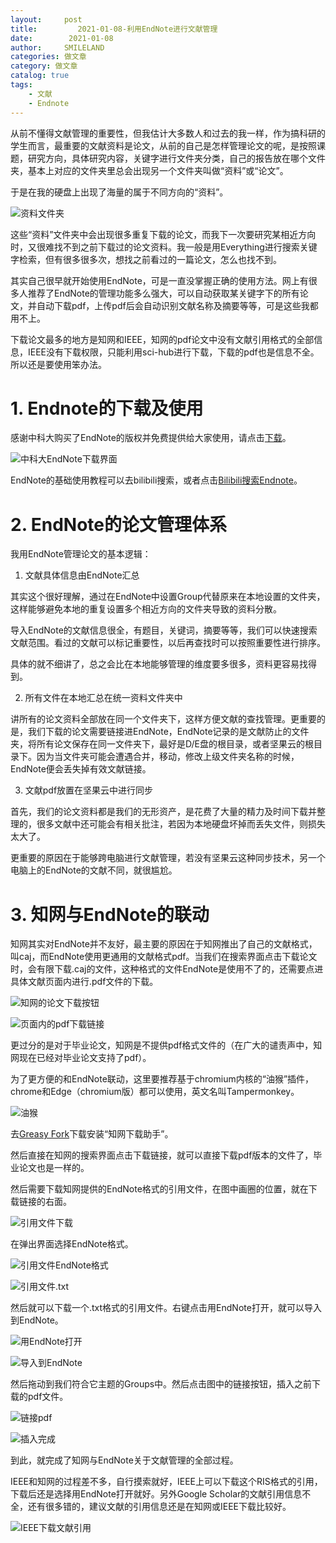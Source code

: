 ```yaml
---
layout:     post
title:         2021-01-08-利用EndNote进行文献管理
date:        2021-01-08
author:     SMILELAND
categories: 做文章
category: 做文章
catalog: true
tags:
    - 文献
    - Endnote
---
```


从前不懂得文献管理的重要性，但我估计大多数人和过去的我一样，作为搞科研的学生而言，最重要的文献资料是论文，从前的自己是怎样管理论文的呢，是按照课题，研究方向，具体研究内容，关键字进行文件夹分类，自己的报告放在哪个文件夹，基本上对应的文件夹里总会出现另一个文件夹叫做“资料”或“论文”。

于是在我的硬盘上出现了海量的属于不同方向的“资料”。

![资料文件夹](https://raw.githubusercontent.com/smilelandchr/githubimg/master/小书匠/1610112136626.png)

这些“资料”文件夹中会出现很多重复下载的论文，而我下一次要研究某相近方向时，又很难找不到之前下载过的论文资料。我一般是用Everything进行搜索关键字检索，但有很多很多次，想找之前看过的一篇论文，怎么也找不到。

其实自己很早就开始使用EndNote，可是一直没掌握正确的使用方法。网上有很多人推荐了EndNote的管理功能多么强大，可以自动获取某关键字下的所有论文，并自动下载pdf，上传pdf后会自动识别文献名称及摘要等等，可是这些我都用不上。

下载论文最多的地方是知网和IEEE，知网的pdf论文中没有文献引用格式的全部信息，IEEE没有下载权限，只能利用sci-hub进行下载，下载的pdf也是信息不全。所以还是要使用笨办法。

# 1. Endnote的下载及使用

感谢中科大购买了EndNote的版权并免费提供给大家使用，请点击[下载](http://lib.ustc.edu.cn/%E7%94%B5%E5%AD%90%E8%B5%84%E6%BA%90/%E3%80%90%E6%96%B0%E5%A2%9E%E3%80%91endnote-x7-%E6%96%87%E7%8C%AE%E7%AE%A1%E7%90%86%E8%BD%AF%E4%BB%B6/)。

![中科大EndNote下载界面](https://raw.githubusercontent.com/smilelandchr/githubimg/master/小书匠/1610112822369.png)

EndNote的基础使用教程可以去bilibili搜索，或者点击[Bilibili搜索Endnote](https://search.bilibili.com/all?keyword=Endnote%20%E6%95%99%E7%A8%8B&from_source=nav_search_new)。

# 2. EndNote的论文管理体系

我用EndNote管理论文的基本逻辑：

1. 文献具体信息由EndNote汇总

其实这个很好理解，通过在EndNote中设置Group代替原来在本地设置的文件夹，这样能够避免本地的重复设置多个相近方向的文件夹导致的资料分散。

导入EndNote的文献信息很全，有题目，关键词，摘要等等，我们可以快速搜索文献范围。看过的文献可以标记重要性，以后再查找时可以按照重要性进行排序。

具体的就不细讲了，总之会比在本地能够管理的维度要多很多，资料更容易找得到。

2. 所有文件在本地汇总在统一资料文件夹中

讲所有的论文资料全部放在同一个文件夹下，这样方便文献的查找管理。更重要的是，我们下载的论文需要链接进EndNote，EndNote记录的是文献防止的文件夹，将所有论文保存在同一文件夹下，最好是D/E盘的根目录，或者坚果云的根目录下。因为当文件夹可能会遭遇合并，移动，修改上级文件夹名称的时候，EndNote便会丢失掉有效文献链接。

3. 文献pdf放置在坚果云中进行同步

首先，我们的论文资料都是我们的无形资产，是花费了大量的精力及时间下载并整理的，很多文献中还可能会有相关批注，若因为本地硬盘坏掉而丢失文件，则损失太大了。

更重要的原因在于能够跨电脑进行文献管理，若没有坚果云这种同步技术，另一个电脑上的EndNote的文献不同，就很尴尬。

# 3. 知网与EndNote的联动

知网其实对EndNote并不友好，最主要的原因在于知网推出了自己的文献格式，叫caj，而EndNote使用更通用的文献格式pdf。当我们在搜索界面点击下载论文时，会有限下载.caj的文件，这种格式的文件EndNote是使用不了的，还需要点进具体文献页面内进行.pdf文件的下载。

![知网的论文下载按钮](https://raw.githubusercontent.com/smilelandchr/githubimg/master/小书匠/1610114055533.png)

![页面内的pdf下载链接](https://raw.githubusercontent.com/smilelandchr/githubimg/master/小书匠/1610114195014.png)

更过分的是对于毕业论文，知网是不提供pdf格式文件的（在广大的谴责声中，知网现在已经对毕业论文支持了pdf）。

为了更方便的和EndNote联动，这里要推荐基于chromium内核的“油猴”插件，chrome和Edge（chromium版）都可以使用，英文名叫Tampermonkey。

![油猴](https://raw.githubusercontent.com/smilelandchr/githubimg/master/小书匠/1610114397644.png)

去[Greasy Fork](https://greasyfork.org/zh-CN/scripts/371938-%E7%9F%A5%E7%BD%91%E4%B8%8B%E8%BD%BD%E5%8A%A9%E6%89%8B)下载安装“知网下载助手”。

然后直接在知网的搜索界面点击下载链接，就可以直接下载pdf版本的文件了，毕业论文也是一样的。

然后需要下载知网提供的EndNote格式的引用文件，在图中画圈的位置，就在下载链接的右面。

![引用文件下载](https://raw.githubusercontent.com/smilelandchr/githubimg/master/小书匠/1610114613267.png)

在弹出界面选择EndNote格式。

![引用文件EndNote格式](https://raw.githubusercontent.com/smilelandchr/githubimg/master/小书匠/1610114651115.png)

![引用文件.txt](https://raw.githubusercontent.com/smilelandchr/githubimg/master/小书匠/1610114721593.png)

然后就可以下载一个.txt格式的引用文件。右键点击用EndNote打开，就可以导入到EndNote。

![用EndNote打开](https://raw.githubusercontent.com/smilelandchr/githubimg/master/小书匠/1610114809614.png)

![导入到EndNote](https://raw.githubusercontent.com/smilelandchr/githubimg/master/小书匠/1610114907281.png)

然后拖动到我们符合它主题的Groups中。然后点击图中的链接按钮，插入之前下载的pdf文件。

![链接pdf](https://raw.githubusercontent.com/smilelandchr/githubimg/master/小书匠/1610115042297.png)

![插入完成](https://raw.githubusercontent.com/smilelandchr/githubimg/master/小书匠/1610115108526.png)

到此，就完成了知网与EndNote关于文献管理的全部过程。

IEEE和知网的过程差不多，自行摸索就好，IEEE上可以下载这个RIS格式的引用，下载后还是选择用EndNote打开就好。另外Google Scholar的文献引用信息不全，还有很多错的，建议文献的引用信息还是在知网或IEEE下载比较好。

![IEEE下载文献引用](https://raw.githubusercontent.com/smilelandchr/githubimg/master/小书匠/1610115598103.png)